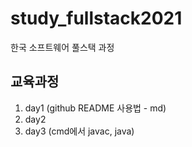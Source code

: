 # study_fullstack2021
한국 소프트웨어 풀스택 과정


## 교육과정
1. day1 (github README 사용법 - md)
2. day2
3. day3 (cmd에서 javac, java)
